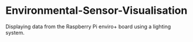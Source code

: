# Environmental-Sensor-Visualisation
Displaying data from the Raspberry Pi enviro+ board using a lighting system.
